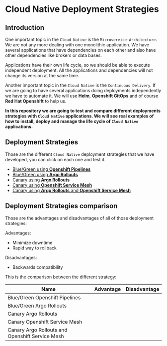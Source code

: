 # Cloud Native Deployment Strategies

## Introduction
 
One important topic in the `Cloud Native` is the `Microservice Architecture`. We are not any more dealing with one monolithic application. We have several applications that have dependencies on each other and also have other dependencies like brokers or data bases.
 
Applications have their own life cycle, so we should be able to execute independent deployment. All the applications and dependencies will not change its version at the same time.
 
Another important topic in the `Cloud Native` is the `Continuous Delivery`. If we are going to have several applications doing deployments independently we have to automate it. We will use **Helm**, **Openshift GitOps** and of course **Red Hat Openshift** to help us.
 
**In this repository we are going to test and compare different deployments strategies with `Cloud Native` applications. We will see real examples of how to install, deploy and manage the life cycle of `Cloud Native` applications.**
 
## Deployment Strategies

Those are the different `Cloud Native` deployment strategies that we have developed, you can click on each one and test it.

- [Blue/Green using **Openshift Pipelines**](/blue-green-pipeline)
- [Blue/Green using **Argo Rollouts**](/blue-green-argo-rollouts)
- [Canary using **Argo Rollouts**](/canary-argo-rollouts)
- [Canary using **Openshift Service Mesh**](/canary-service-mesh)
- [Canary using **Argo Rollouts** and **Openshift Service Mesh**](/canary-rollouts-service-mesh)

## Deployment Strategies comparison

Those are the advantages and disadvantages of all of those deployment strategies:

Advantages:
- Minimize downtime
- Rapid way to rollback
 
Disadvantages:
- Backwards compatibility

This is the comparison between the different strategy:

| Name                                            | Advantage | Disadvantage |
| ----------------------------------------------- | --------- | ------------ |
| Blue/Green Openshift Pipelines                  |           |              |
| Blue/Green Argo Rollouts                        |           |              |
| Canary Argo Rollouts                            |           |              |
| Canary Openshift Service Mesh                   |           |              |
| Canary Argo Rollouts and Openshift Service Mesh |           |              |



